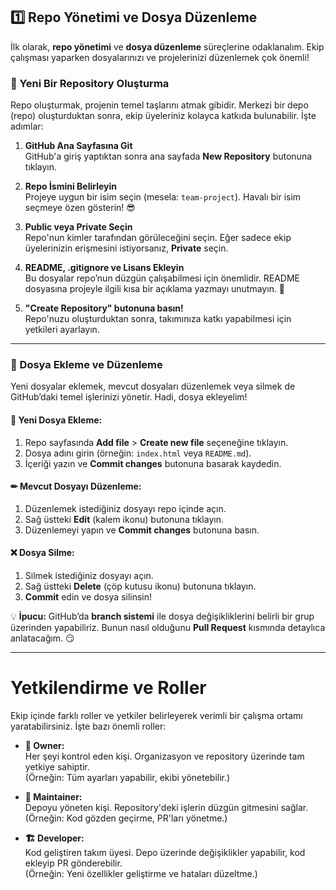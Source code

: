 ## 1️⃣ Repo Yönetimi ve Dosya Düzenleme

İlk olarak, **repo yönetimi** ve **dosya düzenleme** süreçlerine odaklanalım. Ekip çalışması yaparken dosyalarınızı ve projelerinizi düzenlemek çok önemli!

### 📂 Yeni Bir Repository Oluşturma

Repo oluşturmak, projenin temel taşlarını atmak gibidir. Merkezi bir depo (repo) oluşturduktan sonra, ekip üyeleriniz kolayca katkıda bulunabilir. İşte adımlar:

1. **GitHub Ana Sayfasına Git**  
   GitHub'a giriş yaptıktan sonra ana sayfada **New Repository** butonuna tıklayın.

2. **Repo İsmini Belirleyin**  
   Projeye uygun bir isim seçin (mesela: `team-project`). Havalı bir isim seçmeye özen gösterin! 😎

3. **Public veya Private Seçin**  
   Repo'nun kimler tarafından görüleceğini seçin. Eğer sadece ekip üyelerinizin erişmesini istiyorsanız, **Private** seçin. 

4. **README, .gitignore ve Lisans Ekleyin**  
   Bu dosyalar repo’nun düzgün çalışabilmesi için önemlidir. README dosyasına projeyle ilgili kısa bir açıklama yazmayı unutmayın. 📄

5. **"Create Repository" butonuna basın!**  
   Repo'nuzu oluşturduktan sonra, takımınıza katkı yapabilmesi için yetkileri ayarlayın.

---

### 📄 Dosya Ekleme ve Düzenleme

Yeni dosyalar eklemek, mevcut dosyaları düzenlemek veya silmek de GitHub’daki temel işlerinizi yönetir. Hadi, dosya ekleyelim!

#### 📌 Yeni Dosya Ekleme:

1. Repo sayfasında **Add file** > **Create new file** seçeneğine tıklayın.
2. Dosya adını girin (örneğin: `index.html` veya `README.md`).
3. İçeriği yazın ve **Commit changes** butonuna basarak kaydedin.

#### ✏ Mevcut Dosyayı Düzenleme:

1. Düzenlemek istediğiniz dosyayı repo içinde açın.
2. Sağ üstteki **Edit** (kalem ikonu) butonuna tıklayın.
3. Düzenlemeyi yapın ve **Commit changes** butonuna basın. 

#### ❌ Dosya Silme:

1. Silmek istediğiniz dosyayı açın.
2. Sağ üstteki **Delete** (çöp kutusu ikonu) butonuna tıklayın.
3. **Commit** edin ve dosya silinsin!

💡 **İpucu:** GitHub’da **branch sistemi** ile dosya değişikliklerini belirli bir grup üzerinden yapabiliriz. Bunun nasıl olduğunu **Pull Request** kısmında detaylıca anlatacağım. 😏


---

# Yetkilendirme ve Roller

Ekip içinde farklı roller ve yetkiler belirleyerek verimli bir çalışma ortamı yaratabilirsiniz. İşte bazı önemli roller:

- **👑 Owner:**  
  Her şeyi kontrol eden kişi. Organizasyon ve repository üzerinde tam yetkiye sahiptir.  
  (Örneğin: Tüm ayarları yapabilir, ekibi yönetebilir.)

- **🔧 Maintainer:**  
  Depoyu yöneten kişi. Repository'deki işlerin düzgün gitmesini sağlar.  
  (Örneğin: Kod gözden geçirme, PR'ları yönetme.)

- **🏗️ Developer:**  
  Kod geliştiren takım üyesi. Depo üzerinde değişiklikler yapabilir, kod ekleyip PR gönderebilir.  
  (Örneğin: Yeni özellikler geliştirme ve hataları düzeltme.)
